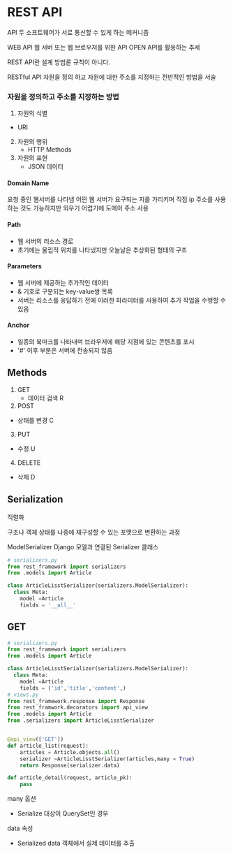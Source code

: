 # REST API

API 두 소프트웨어가 서로 통신할 수 있게 하는 메커니즘

WEB API
웹 서버 또는 웹 브로우저를 위한 API
OPEN API를 활용하는 추세

REST API란
설계 방법론  규칙이 아니다.

RESTful API
자원을 정의 하고 자원에 대한 주소를 지정하는 전반적인 방법을 서술

### 자원을 정의하고 주소를 지정하는 방법
1. 자원의 식별
  - URI
2. 자원의 행위
   - HTTP Methods
3. 자원의 표현
   - JSON 데이터

#### Domain Name
요청 중인 웹서버를 나타냄
어떤 웹 서버가 요구되는 지를 가리키며 직접 ip 주소를 사용하는 것도 가능하지만 외우기 어렵기에 도메이 주소 사용

#### Path
- 웹 서버의 리소스 경로
- 초기에는 물립적 위치를 나타냈지만 오늘날은 추상화된 형태의 구조

#### Parameters
- 웹 서버에 제공하는 추가적인 데이터
- & 기호로 구분되는 key-value쌍 목록
- 서버는 리소스를 응답하기 전에 이러한 파라미터를 사용하여 추가 작업을 수행할 수 있음

#### Anchor
- 일종의 북마크를 나타내며 브라우저에 해당 지점에 있는 콘텐츠를 포시
- '#' 이후 부분은 서버에 전송되지 않음


 ## Methods
1. GET
   - 데이터 검색 R
2. POST
  - 상태를 변경 C
3. PUT
  - 수정 U
4. DELETE
  - 삭제 D

## Serialization
직렬화

구조나 객체 상태를 나중에 재구성할 수 있는 포맷으로 변환하는 과정

ModelSerializer
Django 모델과 연결된 Serializer 클래스

```python
# serializers.py 
from rest_framework import serializers
from .models import Article

class ArticleLisstSerializer(serializers.ModelSerializer):
  class Meta:
    model =Article
    fields = '__all__'
```

## GET

```python
# serializers.py 
from rest_framework import serializers
from .models import Article

class ArticleLisstSerializer(serializers.ModelSerializer):
  class Meta:
    model =Article
    fields = ('id','title','content',)
# views.py
from rest_framework.response import Response
from rest_framwork.decorators import api_view
from .models import Article
from .serializers import ArticleLisstSerializer


@api_view(['GET'])
def article_list(request):
    articles = Article.objects.all()
    serializer =ArticleLisstSerializer(articles,many = True)
    return Response(serializer.data)

def article_detail(request, article_pk):
    pass

```

many 옵션
- Serialize 대상이 QuerySet인 경우

data 속성
- Serialized data 객체에서 실제 데이터를 추출

